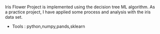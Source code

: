 Iris Flower Project is implemented using the decision tree ML algorithm. As a practice project, I have applied some process and analysis with the iris data set.
* Tools : python,numpy,pands,sklearn
